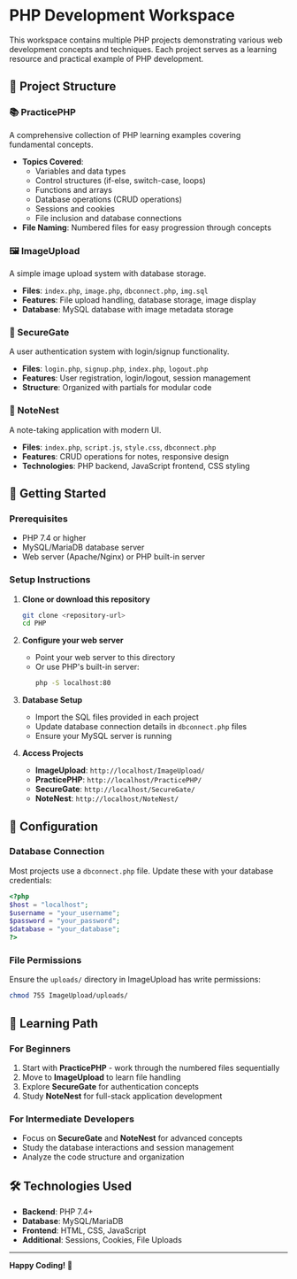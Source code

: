 # PHP Development Workspace

This workspace contains multiple PHP projects demonstrating various web development concepts and techniques. Each project serves as a learning resource and practical example of PHP development.

## 📁 Project Structure

### 📚 PracticePHP
A comprehensive collection of PHP learning examples covering fundamental concepts.
- **Topics Covered**:
  - Variables and data types
  - Control structures (if-else, switch-case, loops)
  - Functions and arrays
  - Database operations (CRUD operations)
  - Sessions and cookies
  - File inclusion and database connections
- **File Naming**: Numbered files for easy progression through concepts

### 🖼️ ImageUpload
A simple image upload system with database storage.
- **Files**: `index.php`, `image.php`, `dbconnect.php`, `img.sql`
- **Features**: File upload handling, database storage, image display
- **Database**: MySQL database with image metadata storage

### 🔐 SecureGate
A user authentication system with login/signup functionality.
- **Files**: `login.php`, `signup.php`, `index.php`, `logout.php`
- **Features**: User registration, login/logout, session management
- **Structure**: Organized with partials for modular code

### 📝 NoteNest
A note-taking application with modern UI.
- **Files**: `index.php`, `script.js`, `style.css`, `dbconnect.php`
- **Features**: CRUD operations for notes, responsive design
- **Technologies**: PHP backend, JavaScript frontend, CSS styling

## 🚀 Getting Started

### Prerequisites
- PHP 7.4 or higher
- MySQL/MariaDB database server
- Web server (Apache/Nginx) or PHP built-in server

### Setup Instructions

1. **Clone or download this repository**
   ```bash
   git clone <repository-url>
   cd PHP
   ```

2. **Configure your web server**
   - Point your web server to this directory
   - Or use PHP's built-in server:
     ```bash
     php -S localhost:80
     ```

3. **Database Setup**
   - Import the SQL files provided in each project
   - Update database connection details in `dbconnect.php` files
   - Ensure your MySQL server is running

4. **Access Projects**
   - **ImageUpload**: `http://localhost/ImageUpload/`
   - **PracticePHP**: `http://localhost/PracticePHP/`
   - **SecureGate**: `http://localhost/SecureGate/`
   - **NoteNest**: `http://localhost/NoteNest/`

## 🔧 Configuration

### Database Connection
Most projects use a `dbconnect.php` file. Update these with your database credentials:

```php
<?php
$host = "localhost";
$username = "your_username";
$password = "your_password";
$database = "your_database";
?>
```

### File Permissions
Ensure the `uploads/` directory in ImageUpload has write permissions:
```bash
chmod 755 ImageUpload/uploads/
```

## 📖 Learning Path

### For Beginners
1. Start with **PracticePHP** - work through the numbered files sequentially
2. Move to **ImageUpload** to learn file handling
3. Explore **SecureGate** for authentication concepts
4. Study **NoteNest** for full-stack application development

### For Intermediate Developers
- Focus on **SecureGate** and **NoteNest** for advanced concepts
- Study the database interactions and session management
- Analyze the code structure and organization

## 🛠️ Technologies Used

- **Backend**: PHP 7.4+
- **Database**: MySQL/MariaDB
- **Frontend**: HTML, CSS, JavaScript
- **Additional**: Sessions, Cookies, File Uploads

---

**Happy Coding! 🚀**
